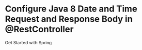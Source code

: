 # Configure Java 8 Date and Time Request and Response Body in @RestController

Get Started with Spring

